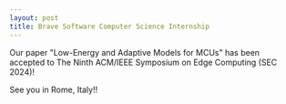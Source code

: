 ```yaml
---
layout: post
title: Brave Software Computer Science Internship
---
```


Our paper "Low-Energy and Adaptive Models for MCUs" has been accepted to The Ninth ACM/IEEE Symposium on Edge Computing (SEC 2024)!

See you in Rome, Italy!!
